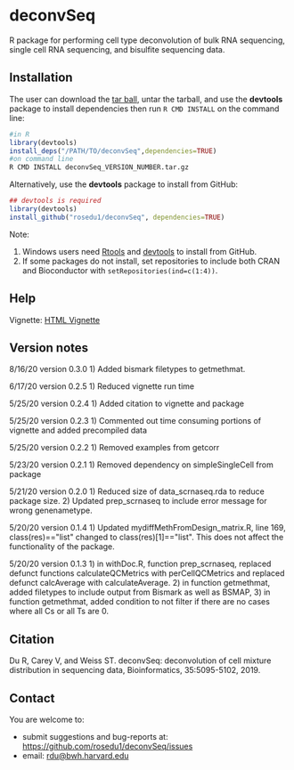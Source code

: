 # deconvSeq

R package for performing cell type deconvolution of bulk RNA sequencing, single cell RNA sequencing, and bisulfite sequencing data.

## Installation

The user can download the [tar ball](https://github.com/rosedu1/deconvSeq/tree/master/tarball/current/), untar the tarball, and use the **devtools** package to install dependencies then run `R CMD INSTALL` on the command line:

```r
#in R
library(devtools)
install_deps("/PATH/TO/deconvSeq",dependencies=TRUE)
#on command line
R CMD INSTALL deconvSeq_VERSION_NUMBER.tar.gz
```

Alternatively, use the **devtools** package to install from GitHub:

```r
## devtools is required
library(devtools)
install_github("rosedu1/deconvSeq", dependencies=TRUE)
```

Note: 
1) Windows users need [Rtools](https://cran.r-project.org/bin/windows/Rtools/) and [devtools](https://CRAN.R-project.org/package=devtools) to install from GitHub.
2) If some packages do not install, set repositories to include both CRAN and Bioconductor with `setRepositories(ind=c(1:4))`.


## Help

Vignette: [HTML Vignette](https://rosedu1.github.io/deconvSeq_vignette.html)

## Version notes

8/16/20 version 0.3.0 1) Added bismark filetypes to getmethmat. 

6/17/20 version 0.2.5 1) Reduced vignette run time

5/25/20 version 0.2.4 1) Added citation to vignette and package

5/25/20 version 0.2.3 1) Commented out time consuming portions of vignette and added precompiled data

5/25/20 version 0.2.2 1) Removed examples from getcorr

5/23/20 version 0.2.1 1) Removed dependency on simpleSingleCell from package

5/21/20 version 0.2.0 1) Reduced size of data_scrnaseq.rda to reduce package size. 2) Updated prep_scrnaseq to include error message for wrong genenametype.

5/20/20 version 0.1.4 1) Updated mydiffMethFromDesign_matrix.R, line 169, class(res)=="list" changed to class(res)[1]=="list". This does not affect the functionality of the package.

5/20/20 version 0.1.3 1) in withDoc.R, function prep_scrnaseq, replaced defunct functions calculateQCMetrics with perCellQCMetrics and replaced defunct calcAverage with calculateAverage. 2) in function getmethmat, added filetypes to include output from Bismark as well as BSMAP, 3) in function getmethmat, added condition to not filter if there are no cases where all Cs or all Ts are 0.


## Citation
Du R, Carey V, and Weiss ST. deconvSeq: deconvolution of cell mixture distribution in sequencing data, Bioinformatics, 35:5095-5102, 2019.

## Contact

You are welcome to:
* submit suggestions and bug-reports at: <https://github.com/rosedu1/deconvSeq/issues>
* email: <rdu@bwh.harvard.edu>
